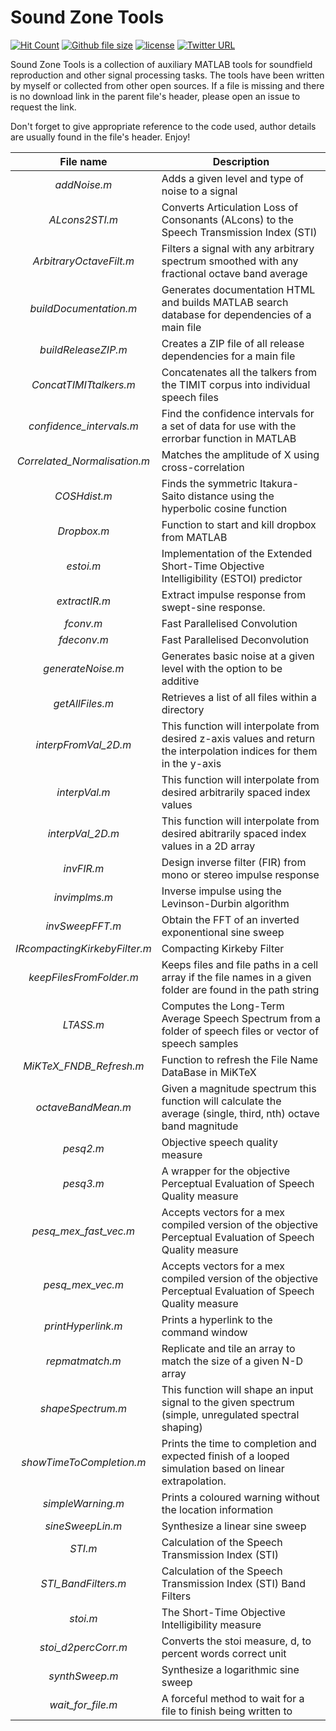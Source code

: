 # Sound Zone Tools
[![Hit Count](https://hitt.herokuapp.com/JacobD10/SoundZone_Tools.svg?style=flat-square)](https://github.com/JacobD10/SoundZone_Tools)  [![Github file size](https://reposs.herokuapp.com/?path=JacobD10/SoundZone_Tools&style=flat-square)](https://github.com/JacobD10/SoundZone_Tools/archive/master.zip)  [![license](https://img.shields.io/github/license/JacobD10/SoundZone_Tools.svg?style=flat-square)](https://github.com/JacobD10/SoundZone_Tools/blob/master/LICENSE)  [![Twitter URL](https://img.shields.io/twitter/url/http/shields.io.svg?style=social)](https://twitter.com/intent/tweet?url=https%3A%2F%2Fgithub.com%2FJacobD10%2FSoundZone_Tools&via=_JacobDonley&text=Check%20out%20the%20Sound%20Zone%20Tools%20toolbox%20for%20%23MATLAB%21%20&hashtags=software%20%23code%20%23audio)  

Sound Zone Tools is a collection of auxiliary MATLAB tools for soundfield reproduction and other signal processing tasks. The tools have been written by myself or collected from other open sources. If a file is missing and there is no download link in the parent file's header, please open an issue to request the link.

Don't forget to give appropriate reference to the code used, author details are usually found in the file's header.
Enjoy!

File name | Description
:--------:|------------
_addNoise.m_ | Adds a given level and type of noise to a signal
_ALcons2STI.m_ | Converts Articulation Loss of Consonants (ALcons) to the Speech Transmission Index (STI)
_ArbitraryOctaveFilt.m_ | Filters a signal with any arbitrary spectrum smoothed with any fractional octave band average
_buildDocumentation.m_ | Generates documentation HTML and builds MATLAB search database for dependencies of a main file
_buildReleaseZIP.m_ | Creates a ZIP file of all release dependencies for a main file
_ConcatTIMITtalkers.m_ | Concatenates all the talkers from the TIMIT corpus into individual speech files 
_confidence\_intervals.m_ | Find the confidence intervals for a set of data for use with the errorbar function in MATLAB
_Correlated\_Normalisation.m_ | Matches the amplitude of X using cross-correlation
_COSHdist.m_ | Finds the symmetric Itakura-Saito distance using the hyperbolic cosine function
_Dropbox.m_ | Function to start and kill dropbox from MATLAB
_estoi.m_ | Implementation of the Extended Short-Time Objective Intelligibility (ESTOI) predictor
_extractIR.m_ | Extract impulse response from swept-sine response.
_fconv.m_ | Fast Parallelised Convolution
_fdeconv.m_ | Fast Parallelised Deconvolution
_generateNoise.m_ | Generates basic noise at a given level with the option to be additive
_getAllFiles.m_ | Retrieves a list of all files within a directory
_interpFromVal\_2D.m_ | This function will interpolate from desired z-axis values and return the interpolation indices for them in the y-axis
_interpVal.m_ | This function will interpolate from desired arbitrarily spaced index values
_interpVal\_2D.m_ | This function will interpolate from desired abitrarily spaced index values in a 2D array
_invFIR.m_ | Design inverse filter (FIR) from mono or stereo impulse response
_invimplms.m_ | Inverse impulse using the Levinson-Durbin algorithm
_invSweepFFT.m_ | Obtain the FFT of an inverted exponentional sine sweep
_IRcompactingKirkebyFilter.m_ | Compacting Kirkeby Filter
_keepFilesFromFolder.m_ | Keeps files and file paths in a cell array if the file names in a given folder are found in the path string
_LTASS.m_ | Computes the Long-Term Average Speech Spectrum from a folder of speech files or vector of speech samples
_MiKTeX\_FNDB\_Refresh.m_ | Function to refresh the File Name DataBase in MiKTeX
_octaveBandMean.m_ | Given a magnitude spectrum this function will calculate the average (single, third, nth) octave band magnitude
_pesq2.m_ | Objective speech quality measure
_pesq3.m_ | A wrapper for the objective Perceptual Evaluation of Speech Quality measure
_pesq\_mex\_fast\_vec.m_ | Accepts vectors for a mex compiled version of the objective Perceptual Evaluation of Speech Quality measure
_pesq\_mex\_vec.m_ | Accepts vectors for a mex compiled version of the objective Perceptual Evaluation of Speech Quality measure
_printHyperlink.m_ | Prints a hyperlink to the command window
_repmatmatch.m_ | Replicate and tile an array to match the size of a given N-D array
_shapeSpectrum.m_ | This function will shape an input signal to the given spectrum (simple, unregulated spectral shaping)
_showTimeToCompletion.m_ | Prints the time to completion and expected finish of a looped simulation based on linear extrapolation.
_simpleWarning.m_ | Prints a coloured warning without the location information
_sineSweepLin.m_ | Synthesize a linear sine sweep
_STI.m_ | Calculation of the Speech Transmission Index (STI)
_STI\_BandFilters.m_ | Calculation of the Speech Transmission Index (STI) Band Filters
_stoi.m_ | The Short-Time Objective Intelligibility measure 
_stoi\_d2percCorr.m_ | Converts the stoi measure, d, to percent words correct unit
_synthSweep.m_ | Synthesize a logarithmic sine sweep
_wait\_for\_file.m_ | A forceful method to wait for a file to finish being written to
